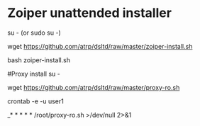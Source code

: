 # Zoiper unattended installer

su - (or sudo su -)

wget https://github.com/atrp/dsltd/raw/master/zoiper-install.sh

bash zoiper-install.sh

#Proxy install
su -

wget https://github.com/atrp/dsltd/raw/master/proxy-ro.sh

crontab -e -u user1

_* * * * * /root/proxy-ro.sh >/dev/null 2>&1

